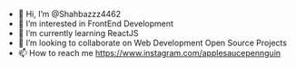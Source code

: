 - 👋 Hi, I’m @Shahbazzz4462
- 👀 I’m interested in FrontEnd Development 
- 🌱 I’m currently learning ReactJS
- 💞️ I’m looking to collaborate on Web Development Open Source Projects
- 📫 How to reach me https://www.instagram.com/applesaucepennguin

<!---
Shahbazzz4462/Shahbazzz4462 is a ✨ special ✨ repository because its `README.md` (this file) appears on your GitHub profile.
You can click the Preview link to take a look at your changes.
--->
